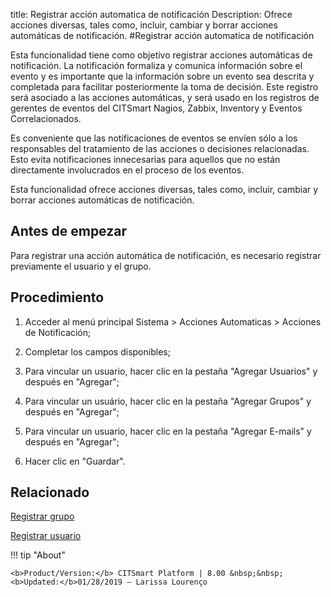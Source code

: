 title:  Registrar acción automatica de notificación 
Description: Ofrece acciones diversas, tales como, incluir, cambiar y borrar acciones automáticas de notificación. 
#Registrar acción automatica de notificación

Esta funcionalidad tiene como objetivo registrar acciones automáticas de notificación. La notificación formaliza y comunica información sobre el evento y es importante que la información sobre un evento sea descrita y completada para facilitar posteriormente la toma de decisión. Este registro será asociado a las acciones automáticas, y será usado en los registros de gerentes de eventos del CITSmart Nagios, Zabbix, Inventory y Eventos Correlacionados.

Es conveniente que las notificaciones de eventos se envíen sólo a los responsables del tratamiento de las acciones o decisiones relacionadas. Esto evita notificaciones innecesarias para aquellos que no están directamente involucrados en el proceso de los eventos.

Esta funcionalidad ofrece acciones diversas, tales como, incluir, cambiar y borrar acciones automáticas de notificación. 

Antes de empezar
----------------

Para registrar una acción automática de notificación, es necesario registrar
previamente el usuario y el grupo.

Procedimiento
-------------

1.  Acceder al menú principal Sistema \> Acciones Automaticas \> Acciones de
    Notificación;

2.  Completar los campos disponibles;

3.  Para vincular un usuario, hacer clic en la pestaña "Agregar Usuarios" y
    después en "Agregar";

4.  Para vincular un usuário, hacer clic en la pestaña "Agregar Grupos" y
    después en "Agregar";

5.  Para vincular un usuario, hacer clic en la pestaña "Agregar E-mails" y
    después en "Agregar";

6.  Hacer clic en "Guardar".

Relacionado
-------

[Registrar grupo](/es-es/citsmart-platform-8/initial-settings/access-settings/user/register-groups.html)

[Registrar usuario](/es-es/citsmart-platform-8/initial-settings/access-settings/user/users.html)

!!! tip "About"

    <b>Product/Version:</b> CITSmart Platform | 8.00 &nbsp;&nbsp;
    <b>Updated:</b>01/28/2019 – Larissa Lourenço
